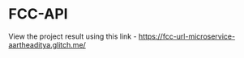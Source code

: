 # FCC-API

View the project result using this link - https://fcc-url-microservice-aartheaditya.glitch.me/
